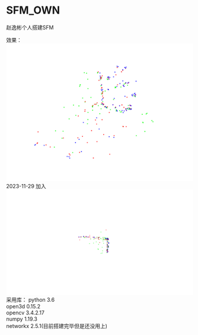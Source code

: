 # SFM_OWN
赵逸彬个人搭建SFM

效果：  
![图片](img.png)
2023-11-29 加入
![](test0123.gif)
采用库：
python 3.6  
open3d 0.15.2  
opencv 3.4.2.17  
numpy 1.19.3  
networkx 2.5.1(目前搭建完毕但是还没用上)